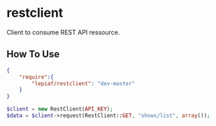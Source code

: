 # restclient

Client to consume REST API ressource.

## How To Use

```json
{
    "require":{
        "lepiaf/restclient": "dev-master"
    }
}
```

```php
$client = new RestClient(API_KEY);
$data = $client->request(RestClient::GET, "shows/list", array());
``` 

